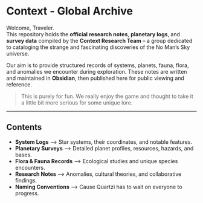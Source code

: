 # Context - Global Archive

Welcome, Traveler.  
This repository holds the **official** **research notes**, **planetary logs**, and **survey data** compiled by the **Context Research Team** – a group dedicated to cataloging the strange and fascinating discoveries of the No Man’s Sky universe.

Our aim is to provide structured records of systems, planets, fauna, flora, and anomalies we encounter during exploration. These notes are written and maintained in **Obsidian**, then published here for public viewing and reference.

> This is purely for fun. We really enjoy the game and thought to take it a little bit more serious for some unique lore.
---

## Contents
- **System Logs** –> Star systems, their coordinates, and notable features.
- **Planetary Surveys** –> Detailed planet profiles, resources, hazards, and bases.
- **Flora & Fauna Records** –> Ecological studies and unique species encounters.
- **Research Notes** –> Anomalies, cultural theories, and collaborative findings.
- **Naming Conventions** –> Cause Quartzi has to wait on everyone to progress.
